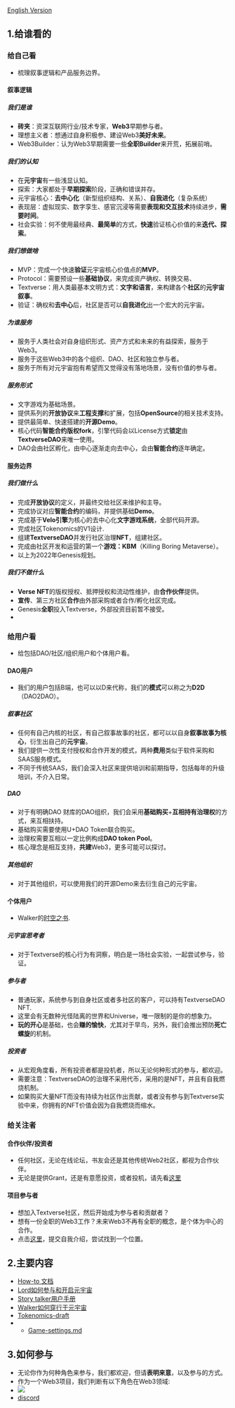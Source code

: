 [English Version](Textverse-En.md)
## 1.给谁看的

### 给自己看

+ 梳理叙事逻辑和产品服务边界。

#### 叙事逻辑

##### 我们是谁

+ **砖夹**：资深互联网行业/技术专家，**Web3**早期参与者。
+ 理想主义者：想通过自身积极参、建设Web3**美好未来**。
+ Web3Builder：认为Web3早期需要一些**全职Builder**来开荒，拓展前哨。

##### 我们的认知

+ 在**元宇宙**有一些浅显认知。
+ 探索：大家都处于**早期探索**阶段，正确和错误并存。
+ 元宇宙核心：**去中心化**（新型组织结构、关系）、**自我进化**（复杂系统）
+ 表现层：虚拟现实、数字孪生、感官沉浸等需要**表现和交互技术**持续进步，**需要时间**。
+ 社会实验：何不使用最经典、**最简单**的方式，**快速**验证核心价值的来**迭代、探索**。

##### 我们想做啥

+ MVP：完成一个快速**验证**元宇宙核心价值点的**MVP**。
+ Protocol：需要预设一些**基础协议**，来完成资产确权、转换交易、
+ Textverse：用人类最基本文明方式：**文字和语言**，来构建各个**社区**的**元宇宙叙事**。
+ 验证：确权和**去中心**后，社区是否可以**自我进化**出一个宏大的元宇宙。

##### 为谁服务

+ 服务于人类社会对自身组织形式、资产方式和未来的有益探索，服务于Web3。
+ 服务于这些Web3中的各个组织、DAO、社区和独立参与者。
+ 服务于所有对元宇宙抱有希望而又觉得没有落地场景，没有价值的参与者。

##### 服务形式

+ 文字游戏为基础场景。
+ 提供系列的**开放协议**来**工程支撑**和扩展，包括**OpenSource**的相关技术支持。
+ 提供最简单、快速搭建的**开源Demo**。
+ 核心代码**智能合约版权fork**，引擎代码会以License方式**锁定**由**TextverseDAO**来唯一使用。
+ DAO会由社区孵化，由中心逐渐走向去中心，会由**智能合约**逐年确定。

#### 服务边界

##### 我们做什么

+ 完成**开放协议**的定义，并最终交给社区来维护和主导。
+ 完成协议对应**智能合约**的编码，并提供基础**Demo**。
+ 完成基于**Velo引擎**为核心的去中心化**文字游戏系统**，全部代码开源。
+ 完成社区Tokenomics的V1设计.
+ 组建**TextverseDAO**并发行社区治理**NFT**，组建社区。
+ 完成由社区开发和运营的第一个**游戏：KBM**（Killing Boring Metaverse）。
+ 以上为2022年Genesis规划。

##### 我们不做什么

+ **Verse NFT**的版权授权、抵押授权和流动性维护，由**合作伙伴**提供。
+ **宣传**、第三方社区**合作**由外部采购或者合作/孵化社区完成。
+ Genesis**全职**投入Textverse，外部投资目前暂不接受。
+ 

### 给用户看

+ 给包括DAO/社区/组织用户和个体用户看。

#### DAO用户

+ 我们的用户包括B端，也可以以D来代称，我们的**模式**可以称之为**D2D**（DAO2DAO）。

##### 叙事社区

+ 任何有自己内核的社区，有自己叙事故事的社区，都可以以自身**叙事故事为核心**，衍生出自己的**元宇宙**。
+ 我们提供一次性支付授权和合作开发的模式，两种**费用**类似于软件采购和SAAS服务模式。
+ 不同于传统SAAS，我们会深入社区来提供培训和前期指导，包括每年的升级培训，不介入日常。

##### DAO

+ 对于有明确DAO 财库的DAO组织，我们会采用**基础购买**+**互相持有治理权**的方式，来互相扶持。
+ 基础购买需要使用U+DAO Token联合购买。
+ 治理权需要互相以一定比例构成**DAO token Pool**。
+ 核心理念是相互支持，**共建**Web3，更多可能可以探讨。

##### 其他组织

+ 对于其他组织，可以使用我们的开源Demo来去衍生自己的元宇宙。

#### 个体用户

+ Walker的[时空之书]().

##### 元宇宙思考者

+ 对于Textverse的核心行为有洞察，明白是一场社会实验，一起尝试参与，验证。

##### 参与者

+ 普通玩家，系统参与到自身社区或者多社区的客户，可以持有TextverseDAO NFT.
+ 这里会有无数种光怪陆离的世界和Universe，唯一限制的是你的想象力。
+ **玩的开心**是基础，也会**赚的愉快**，尤其对于早鸟，另外，我们会推出预防**死亡螺旋**的机制。

##### 投资者

+ 从宏观角度看，所有投资者都是投机者，所以无论何种形式的参与，都欢迎。
+ 需要注意：TextverseDAO的治理不采用代币，采用的是NFT，并且有自我燃烧机制。
+ 如果购买大量NFT而没有持续为社区作出贡献，或者没有参与到Textverse实验中来，你拥有的NFT价值会因为自我燃烧而缩水。

### 给关注者

#### 合作伙伴/投资者

+ 任何社区，无论在线论坛，书友会还是其他传统Web2社区，都视为合作伙伴。
+ 无论是提供Grant，还是有意愿投资，或者投机，请先看[这里]()

#### 项目参与者

+ 想加入Textverse社区，然后开始成为参与者和贡献者？
+ 想有一份全职的Web3工作？未来Web3不再有全职的概念，是个体为中心的合作。
+ 点击[这里]()，提交自我介绍，尝试找到一个位置。

## 2.主要内容

+ [How-to 文档](how-to-build-your-own-textverse.md)
+ [Lord如何参与和开启元宇宙](Beginner-Lord.md)
+ [Story talker用户手册](Beginner-Talker.md)
+ [Walker如何穿行于元宇宙](Beginner-Walker.md)
+ [Tokenomics-draft](Tokenomics.md)
+ + [Game-settings.md](Game-settings.md)

## 3.如何参与

+ 无论你作为何种角色来参与，我们都欢迎，但请**表明来意**，以及参与的方式。
+ 作为一个Web3项目，我们判断有以下角色在Web3领域:
+ ![](https://tva1.sinaimg.cn/large/e6c9d24ely1h15jhb44q9j20vp0u00ww.jpg)
+ [discord](https://discord.gg/Qj9ChuSdAt)



